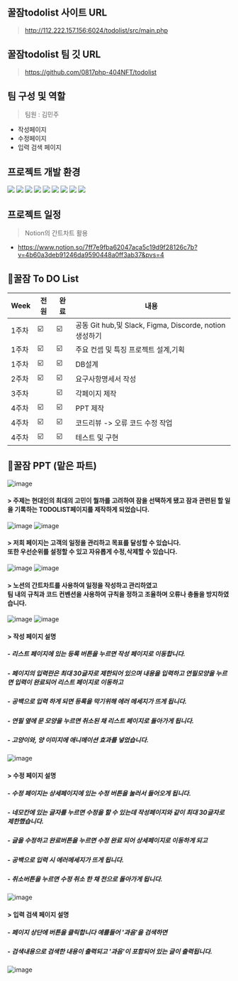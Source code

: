 
## 꿀잠todolist 사이트 URL
> http://112.222.157.156:6024/todolist/src/main.php

## 꿀잠todolist 팀 깃 URL
> https://github.com/0817php-404NFT/todolist

## 팀 구성 및 역할
 > 팀원 :  김민주
  - 작성페이지
  - 수정페이지
  - 입력 검색 페이지

## 프로젝트 개발 환경

<img src="https://img.shields.io/badge/html5-E34F26?style=for-the-badge&logo=html5&logoColor=white"> <img src="https://img.shields.io/badge/css-1572B6?style=for-the-badge&logo=css3&logoColor=white">
<img src="https://img.shields.io/badge/github-181717?style=for-the-badge&logo=github&logoColor=white">
<img src="https://img.shields.io/badge/mariaDB-003545?style=for-the-badge&logo=mariaDB&logoColor=white">
<img src="https://img.shields.io/badge/PHP-777BB4?style=for-the-badge&logo=php&logoColor=white">
<img src="https://img.shields.io/badge/Figma-F24E1E?style=for-the-badge&logo=Figma&logoColor=white">
<img src="https://img.shields.io/badge/Slack-4A154B?style=for-the-badge&logo=Slack&logoColor=white">
<img src="https://img.shields.io/badge/Notion-000?style=for-the-badge&logo=notion&logoColor=fff"/>
<img src="https://img.shields.io/badge/VsCode-007ACC?style=for-the-badge&logo=Visualstudiocode&logoColor=fff"/>



## 프로젝트 일정
> Notion의 간트차트 활용
- https://www.notion.so/7ff7e9fba62047aca5c19d9f28126c7b?v=4b60a3deb91246da9590448a0ff3ab37&pvs=4

## 🍎꿀잠 To DO List

| Week | 전원 | 완료 | 내용 |
| ------ | -- | -- |----------- |
| 1주차 | ☑️ | ☑️ | 공동 Git hub,및 Slack, Figma, Discorde, notion 생성하기 |
| 1주차 | ☑️ | ☑️ | 주요 컨셉 및 특징 프로젝트 설계,기획 |
| 1주차 | ☑️ | ☑️ | DB설계 |
| 2주차 | ☑️ | ☑️ | 요구사항명세서 작성 |
| 3주차 |  |  ☑️ |각페이지 제작 |
| 4주차 | ☑️ | ☑️ |PPT 제작 |
| 4주차 | ☑️ | ☑️ | 코드리뷰 -> 오류 코드 수정 작업  |
| 4주차 | ☑️ | ☑️ | 테스트 및 구현 |

## 🍎꿀잠 PPT (맡은 파트)
![image](https://github.com/kktofu720/PHP-1st-project/assets/142575027/501f178d-cdee-4029-88fe-973167c3f41e)

#### > 주제는 현대인의 최대의 고민이 뭘까를 고려하여 잠을 선택하게 됐고 잠과 관련된 할 일을 기록하는 TODOLIST페이지를 제작하게 되었습니다.

![image](https://github.com/kktofu720/PHP-1st-project/assets/142575027/d146525f-28b4-4ee3-bc91-689ed62c4a7a)
![image](https://github.com/kktofu720/PHP-1st-project/assets/142575027/9ecad873-e008-4f83-88ed-6271c059caa5)

#### > 저희 페이지는 고객의 일정을 관리하고 목표를 달성할 수 있습니다. <br>   또한  우선순위를 설정할 수 있고 자유롭게 수정,삭제할 수 있습니다.

![image](https://github.com/kktofu720/PHP-1st-project/assets/142575027/da08a426-4083-44f9-9b1c-4d79cf16d017)
![image](https://github.com/kktofu720/PHP-1st-project/assets/142575027/5e1cbde5-c108-45ac-bc25-ed30db9601ae)

#### > 노션의 간트차트를 사용하여 일정을 작성하고 관리하였고 <br> 팀 내의 규칙과 코드 컨벤션을 사용하여 규칙을 정하고 조율하며 오류나 충돌을 방지하였습니다.

![image](https://github.com/kktofu720/PHP-1st-project/assets/142575027/9756ad95-54d6-4ee9-8dc8-dd5be8cd9438)
![image](https://github.com/kktofu720/PHP-1st-project/assets/142575027/abbc99c2-3120-4927-9113-431a05eeb83a)

#### > 작성 페이지 설명
##### - 리스트 페이지에 있는 등록 버튼을 누르면 작성 페이지로 이동합니다.
##### - 페이지의 입력란은 최대 30글자로 제한되어 있으며 내용을 입력하고 연필모양을 누르면 입력이 완료되어 리스트 페이지로 이동하고 
##### - 공백으로 입력 하게 되면 등록을 막기위해 에러 메세지가 뜨게 됩니다.
##### - 연필 옆에 문 모양을 누르면 취소된 채 리스트 페이지로 돌아가게 됩니다.
##### - 고양이와, 양 이미지에 애니메이션 효과를 넣었습니다.

![image](https://github.com/kktofu720/PHP-1st-project/assets/142575027/31a636bb-59f1-4f67-bb7a-fb75bf0b850b)

#### > 수정 페이지 설명
##### - 수정 페이지는 상세페이지에 있는 수정 버튼을 눌러서 들어오게 됩니다.
##### - 네모칸에 있는 글자를 누르면 수정을 할 수 있는데 작성페이지와 같이 최대 30글자로 제한했습니다.
##### - 글을 수정하고 완료버튼을 누르면 수정 완료 되어 상세페이지로 이동하게 되고
##### - 공백으로 입력 시 에러메세지가 뜨게 됩니다.
##### - 취소버튼을 누르면 수정 취소 한 채 전으로 돌아가게 됩니다.

![image](https://github.com/kktofu720/PHP-1st-project/assets/142575027/292035be-a82d-48a3-b065-5cf3b5679de6)

#### > 입력 검색 페이지 설명
##### - 페이지 상단에 버튼을 클릭합니다 예를들어 '과음'을 검색하면
##### - 검색내용으로 검색한 내용이 출력되고 '과음'이 포함되어 있는 글이 출력됩니다.

![image](https://github.com/kktofu720/PHP-1st-project/assets/142575027/2bab75e8-09b9-4569-b851-847c73e090d9)






  
